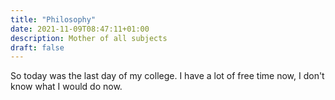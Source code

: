 ```yaml
---
title: "Philosophy"
date: 2021-11-09T08:47:11+01:00
description: Mother of all subjects
draft: false
---
```


So today was the last day of my college. I have a lot of free time now, I don't know what I would do now.
